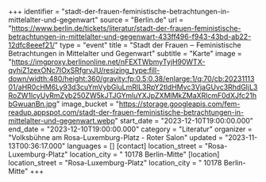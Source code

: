 +++
identifier = "stadt-der-frauen-feministische-betrachtungen-in-mittelalter-und-gegenwart"
source = "Berlin.de"
url = "https://www.berlin.de/tickets/literatur/stadt-der-frauen-feministische-betrachtungen-in-mittelalter-und-gegenwart-433ff496-f943-43bd-ab22-12dfc8eeef21/"
type = "event"
title = "Stadt der Frauen ‒ Feministische Betrachtungen in Mittelalter und Gegenwart"
subtitle = "Karte"
image = "https://imgproxy.berlinonline.net/nFEXTWbmyTyjH90WTX-qyhiZ1zexONc7IOxSRfgrvJU/resizing_type:fill-down/width:480/height:360/gravity:fp:0.5:0.38/enlarge:1/q:70/cb:2023111301/aHR0cHM6Ly93d3cuYmVybGluLmRlL3RpY2tldHMvc3VjaGUvc3RhdGljL3RoZW1lcyUyRmZyb250ZW5kJTJGYmluYXJpZXMlMkZMaXRlcmF0dXJfc21hbGwuanBn.jpg"
image_bucket = "https://storage.googleapis.com/fem-readup.appspot.com/stadt-der-frauen-feministische-betrachtungen-in-mittelalter-und-gegenwart.webp"
start_date = "2023-12-10T19:00:00.000"
end_date = "2023-12-10T19:00:00.000"
category = "Literatur"
organizer = "Volksbühne am Rosa-Luxemburg-Platz - Roter Salon"
updated = "2023-11-13T00:36:17.000"
languages = []
[contact]
location_street = "Rosa-Luxemburg-Platz"
location_city = " 10178 Berlin-Mitte"
[location]
location_street = "Rosa-Luxemburg-Platz"
location_city = " 10178 Berlin-Mitte"
+++